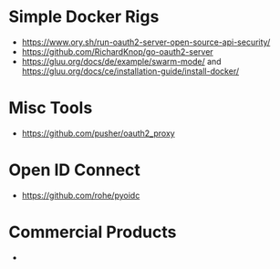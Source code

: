 

# Simple Docker Rigs

- https://www.ory.sh/run-oauth2-server-open-source-api-security/
- https://github.com/RichardKnop/go-oauth2-server
- https://gluu.org/docs/de/example/swarm-mode/ and https://gluu.org/docs/ce/installation-guide/install-docker/

# Misc Tools

- https://github.com/pusher/oauth2_proxy

# Open ID Connect
- https://github.com/rohe/pyoidc

# Commercial Products

- 
